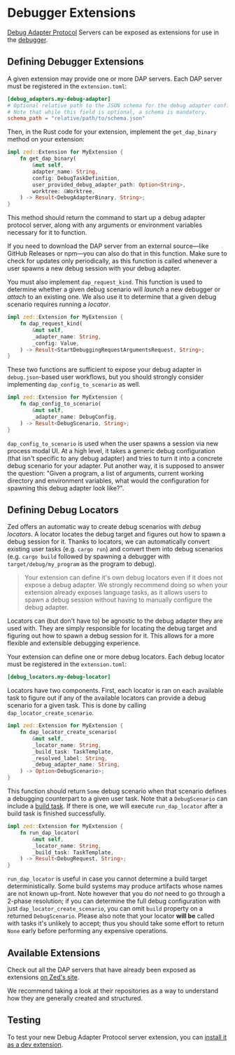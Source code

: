 # Debugger Extensions

[Debug Adapter Protocol](https://microsoft.github.io/debug-adapter-protocol) Servers can be exposed as extensions for use in the [debugger](../debugger.md).

## Defining Debugger Extensions

A given extension may provide one or more DAP servers.
Each DAP server must be registered in the `extension.toml`:

```toml
[debug_adapters.my-debug-adapter]
# Optional relative path to the JSON schema for the debug adapter configuration schema. Defaults to `debug_adapter_schemas/$DEBUG_ADAPTER_NAME_ID.json`.
# Note that while this field is optional, a schema is mandatory.
schema_path = "relative/path/to/schema.json"
```

Then, in the Rust code for your extension, implement the `get_dap_binary` method on your extension:

```rust
impl zed::Extension for MyExtension {
    fn get_dap_binary(
        &mut self,
        adapter_name: String,
        config: DebugTaskDefinition,
        user_provided_debug_adapter_path: Option<String>,
        worktree: &Worktree,
    ) -> Result<DebugAdapterBinary, String>;
}
```

This method should return the command to start up a debug adapter protocol server, along with any arguments or environment variables necessary for it to function.

If you need to download the DAP server from an external source—like GitHub Releases or npm—you can also do that in this function. Make sure to check for updates only periodically, as this function is called whenever a user spawns a new debug session with your debug adapter.

You must also implement `dap_request_kind`. This function is used to determine whether a given debug scenario will _launch_ a new debugger or _attach_ to an existing one.
We also use it to determine that a given debug scenario requires running a _locator_.

```rust
impl zed::Extension for MyExtension {
    fn dap_request_kind(
        &mut self,
        _adapter_name: String,
        _config: Value,
    ) -> Result<StartDebuggingRequestArgumentsRequest, String>;
}
```

These two functions are sufficient to expose your debug adapter in `debug.json`-based user workflows, but you should strongly consider implementing `dap_config_to_scenario` as well.

```rust
impl zed::Extension for MyExtension {
    fn dap_config_to_scenario(
        &mut self,
        _adapter_name: DebugConfig,
    ) -> Result<DebugScenario, String>;
}
```

`dap_config_to_scenario` is used when the user spawns a session via new process modal UI. At a high level, it takes a generic debug configuration (that isn't specific to any
debug adapter) and tries to turn it into a concrete debug scenario for your adapter.
Put another way, it is supposed to answer the question: "Given a program, a list of arguments, current working directory and environment variables, what would the configuration for spawning this debug adapter look like?".

## Defining Debug Locators

Zed offers an automatic way to create debug scenarios with _debug locators_.
A locator locates the debug target and figures out how to spawn a debug session for it. Thanks to locators, we can automatically convert existing user tasks (e.g. `cargo run`) and convert them into debug scenarios (e.g. `cargo build` followed by spawning a debugger with `target/debug/my_program` as the program to debug).

> Your extension can define it's own debug locators even if it does not expose a debug adapter. We strongly recommend doing so when your extension already exposes language tasks, as it allows users to spawn a debug session without having to manually configure the debug adapter.

Locators can (but don't have to) be agnostic to the debug adapter they are used with. They are simply responsible for locating the debug target and figuring out how to spawn a debug session for it. This allows for a more flexible and extensible debugging experience.

Your extension can define one or more debug locators. Each debug locator must be registered in the `extension.toml`:

```toml
[debug_locators.my-debug-locator]
```

Locators have two components.
First, each locator is ran on each available task to figure out if any of the available locators can provide a debug scenario for a given task. This is done by calling `dap_locator_create_scenario`.

```rust
impl zed::Extension for MyExtension {
    fn dap_locator_create_scenario(
        &mut self,
        _locator_name: String,
        _build_task: TaskTemplate,
        _resolved_label: String,
        _debug_adapter_name: String,
    ) -> Option<DebugScenario>;
}
```

This function should return `Some` debug scenario when that scenario defines a debugging counterpart to a given user task.
Note that a `DebugScenario` can include a [build task](../debugger.md#build-tasks). If there is one, we will execute `run_dap_locator` after a build task is finished successfully.

```rust
impl zed::Extension for MyExtension {
    fn run_dap_locator(
        &mut self,
        _locator_name: String,
        _build_task: TaskTemplate,
    ) -> Result<DebugRequest, String>;
}
```

`run_dap_locator` is useful in case you cannot determine a build target deterministically. Some build systems may produce artifacts whose names are not known up-front.
Note however that you do _not_ need to go through a 2-phase resolution; if you can determine the full debug configuration with just `dap_locator_create_scenario`, you can omit `build` property on a returned `DebugScenario`. Please also note that your locator **will be** called with tasks it's unlikely to accept; thus you should take some effort to return `None` early before performing any expensive operations.

## Available Extensions

Check out all the DAP servers that have already been exposed as extensions [on Zed's site](https://zed.dev/extensions?filter=debug-adapters).

We recommend taking a look at their repositories as a way to understand how they are generally created and structured.

## Testing

To test your new Debug Adapter Protocol server extension, you can [install it as a dev extension](./developing-extensions.md#developing-an-extension-locally).
